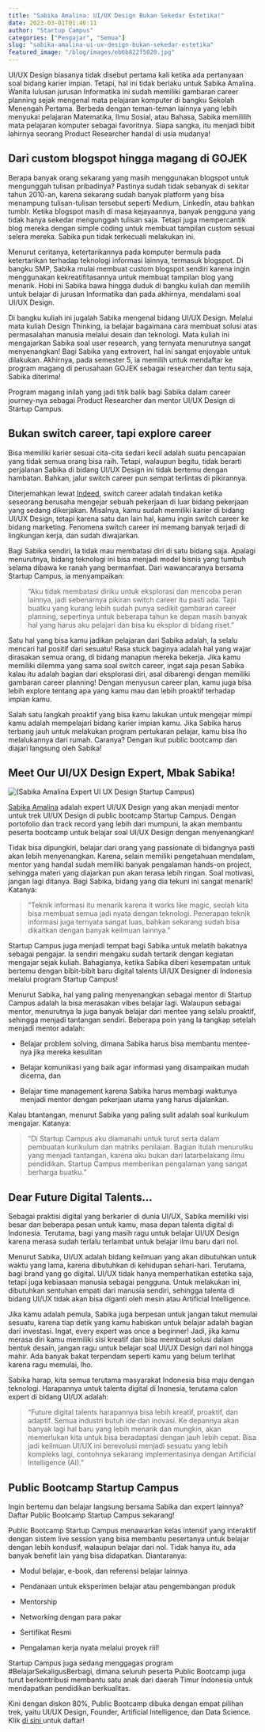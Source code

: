```yaml
---
title: "Sabika Amalina: UI/UX Design Bukan Sekedar Estetika!"
date: 2023-03-01T01:46:11
author: "Startup Campus"
categories: ["Pengajar", "Semua"]
slug: "sabika-amalina-ui-ux-design-bukan-sekedar-estetika"
featured_image: "/blog/images/eb6b822f5020.jpg"
---
```


UI/UX Design biasanya tidak disebut pertama kali ketika ada pertanyaan soal bidang karier impian. Tetapi, hal ini tidak berlaku untuk Sabika Amalina. Wanita lulusan jurusan Informatika ini sudah memiliki gambaran career planning sejak mengenal mata pelajaran komputer di bangku Sekolah Menengah Pertama. Berbeda dengan teman-teman lainnya yang lebih menyukai pelajaran Matematika, Ilmu Sosial, atau Bahasa, Sabika memililih mata pelajaran komputer sebagai favoritnya. Siapa sangka, itu menjadi bibit lahirnya seorang Product Researcher handal di usia mudanya!

## Dari custom blogspot hingga magang di GOJEK

Berapa banyak orang sekarang yang masih menggunakan blogspot untuk mengunggah tulisan pribadinya? Pastinya sudah tidak sebanyak di sekitar tahun 2010-an, karena sekarang sudah banyak platform yang bisa menampung tulisan-tulisan tersebut seperti Medium, LinkedIn, atau bahkan tumblr. Ketika blogspot masih di masa kejayaannya, banyak pengguna yang tidak hanya sekedar mengunggah tulisan saja. Tetapi juga mempercantik blog mereka dengan simple coding untuk membuat tampilan custom sesuai selera mereka. Sabika pun tidak terkecuali melakukan ini.

Menurut ceritanya, ketertarikannya pada komputer bermula pada ketertarikan terhadap teknologi informasi lainnya, termasuk blogspot. Di bangku SMP, Sabika mulai membuat custom blogspot sendiri karena ingin menggunakan kekreatifitasannya untuk membuat tampilan blog yang menarik. Hobi ini Sabika bawa hingga duduk di bangku kuliah dan memilih untuk belajar di jurusan Informatika dan pada akhirnya, mendalami soal UI/UX Design.

Di bangku kuliah ini jugalah Sabika mengenal bidang UI/UX Design. Melalui mata kuliah Design Thinking, ia belajar bagaimana cara membuat solusi atas permasalahan manusia melalui desain dan teknologi. Mata kuliah ini mengajarkan Sabika soal user research, yang ternyata menurutnya sangat menyenangkan! Bagi Sabika yang extrovert, hal ini sangat enjoyable untuk dilakukan. Akhirnya, pada semester 5, ia memilih untuk mendaftar ke program magang di perusahaan GOJEK sebagai researcher dan tentu saja, Sabika diterima!

Program magang inilah yang jadi titik balik bagi Sabika dalam career journey-nya sebagai Product Researcher dan mentor UI/UX Design di Startup Campus.

## Bukan switch career, tapi explore career

Bisa memiliki karier sesuai cita-cita sedari kecil adalah suatu pencapaian yang tidak semua orang bisa raih. Tetapi, walaupun begitu, tidak berarti perjalanan Sabika di bidang UI/UX Design ini tidak bertemu dengan hambatan. Bahkan, jalur switch career pun sempat terlintas di pikirannya.

Diterjemahkan lewat [Indeed](https://www.indeed.com/career-advice/career-development/switching-careers), switch career adalah tindakan ketika seseorang berusaha mengejar sebuah pekerjaan di luar bidang pekerjaan yang sedang dikerjakan. Misalnya, kamu sudah memiliki karier di bidang UI/UX Design, tetapi karena satu dan lain hal, kamu ingin switch career ke bidang marketing. Fenomena switch career ini memang banyak terjadi di lingkungan kerja, dan sudah diwajarkan.

Bagi Sabika sendiri, Ia tidak mau membatasi diri di satu bidang saja. Apalagi menurutnya, bidang teknologi ini bisa menjadi model bisnis yang tumbuh selama dibawa ke ranah yang bermanfaat. Dari wawancaranya bersama Startup Campus, ia menyampaikan:

> “Aku tidak membatasi diriku untuk eksplorasi dan mencoba peran lainnya, jadi sebenarnya pikiran switch career itu pasti ada. Tapi buatku yang kurang lebih sudah punya sedikit gambaran career planning, sepertinya untuk beberapa tahun ke depan masih banyak hal yang harus aku pelajari dan bisa ku eksplor di bidang riset.”

Satu hal yang bisa kamu jadikan pelajaran dari Sabika adalah, Ia selalu mencari hal positif dari sesuatu! Rasa stuck baginya adalah hal yang wajar dirasakan semua orang, di bidang manapun mereka bekerja. Jika kamu memiliki dilemma yang sama soal switch career, ingat saja pesan Sabika kalau itu adalah bagian dari eksplorasi diri, asal dibarengi dengan memiliki gambaran career planning! Dengan menyusun career plan, kamu juga bisa lebih explore tentang apa yang kamu mau dan lebih proaktif terhadap impian kamu.

Salah satu langkah proaktif yang bisa kamu lakukan untuk mengejar mimpi kamu adalah mempelajari bidang karier impian kamu. Jika Sabika harus terbang jauh untuk melakukan program pertukaran pelajar, kamu bisa lho melalukannya dari rumah. Caranya? Dengan ikut public bootcamp dan diajari langsung oleh Sabika!

## Meet Our UI/UX Design Expert, Mbak Sabika!

![(Sabika Amalina Expert UI UX Design Startup Campus)](/uploads/2023/03/Sabika-Amalina-SME-UI-UX-Design-1-1024x747.jpg)

[Sabika Amalina](https://www.linkedin.com/in/sabikaamalina/) adalah expert UI/UX Design yang akan menjadi mentor untuk trek UI/UX Design di public bootcamp Startup Campus. Dengan portofolio dan track record yang lebih dari mumpuni, Ia akan membantu peserta bootcamp untuk belajar soal UI/UX Design dengan menyenangkan!

Tidak bisa dipungkiri, belajar dari orang yang passionate di bidangnya pasti akan lebih menyenangkan. Karena, selain memiliki pengetahuan mendalam, mentor yang handal sudah memiliki banyak pengalaman hands-on project, sehingga materi yang diajarkan pun akan terasa lebih ringan. Soal motivasi, jangan lagi ditanya. Bagi Sabika, bidang yang dia tekuni ini sangat menarik! Katanya:

> “Teknik informasi itu menarik karena it works like magic, seolah kita bisa membuat semua jadi nyata dengan teknologi. Penerapan teknik informasi juga ternyata sangat luas, bahkan sekarang sudah bisa dikaitkan dengan banyak keilmuan lainnya.”

Startup Campus juga menjadi tempat bagi Sabika untuk melatih bakatnya sebagai pengajar. Ia sendiri mengaku sudah tertarik dengan kegiatan mengajar sejak kuliah. Bahagianya, ketika Sabika diberi kesempatan untuk bertemu dengan bibit-bibit baru digital talents UI/UX Designer di Indonesia melalui program Startup Campus!

Menurut Sabika, hal yang paling menyenangkan sebagai mentor di Startup Campus adalah Ia bisa merasakan vibes belajar lagi. Walaupun sebagai mentor, menurutnya Ia juga banyak belajar dari mentee yang selalu proaktif, sehingga menjadi tantangan sendiri. Beberapa poin yang Ia tangkap setelah menjadi mentor adalah:

- Belajar problem solving, dimana Sabika harus bisa membantu mentee-nya jika mereka kesulitan

- Belajar komunikasi yang baik agar informasi yang disampaikan mudah dicerna, dan

- Belajar time management karena Sabika harus membagi waktunya menjadi mentor dengan pekerjaan utama yang harus dijalankan.

Kalau btantangan, menurut Sabika yang paling sulit adalah soal kurikulum mengajar. Katanya:

> “Di Startup Campus aku diamanahi untuk turut serta dalam pembuatan kurikulum dan matriks penilaian. Bagian itulah menurutku yang menjadi tantangan, karena aku bukan dari latarbelakang ilmu pendidikan. Startup Campus memberikan pengalaman yang sangat berharga buatku.”

## Dear Future Digital Talents…

Sebagai praktisi digital yang berkarier di dunia UI/UX, Sabika memiliki visi besar dan beberapa pesan untuk kamu, masa depan talenta digital di Indonesia. Terutama, bagi yang masih ragu untuk belajar UI/UX Design karena merasa sudah terlalu terlambat untuk belajar ilmu baru dari nol.

Menurut Sabika, UI/UX adalah bidang keilmuan yang akan dibutuhkan untuk waktu yang lama, karena dibutuhkan di kehidupan sehari-hari. Terutama, bagi brand yang go digital. UI/UX tidak hanya memperhatikan estetika saja, tetapi juga kebiasaan manusia sebagai pengguna. Untuk melakukan ini, dibutuhkan sentuhan empati dari manusia sendiri, sehingga talenta di bidang UI/UX tidak akan bisa diganti oleh mesin atau Artificial Intelligence.

Jika kamu adalah pemula, Sabika juga berpesan untuk jangan takut memulai sesuatu, karena tiap detik yang kamu habiskan untuk belajar adalah bagian dari investasi. Ingat, every expert was once a beginner! Jadi, jika kamu merasa diri kamu memiliki sisi kreatif dan bisa membuat solusi dalam bentuk desain, jangan ragu untuk belajar soal UI/UX Design dari nol hingga mahir. Ada banyak bakat terpendam seperti kamu yang belum terlihat karena ragu memulai, lho.

Sabika harap, kita semua terutama masyarakat Indonesia bisa maju dengan teknologi. Harapannya untuk talenta digital di Inonesia, terutama calon expert di bidang UI/UX adalah:

> “Future digital talents harapannya bisa lebih kreatif, proaktif, dan adaptif. Semua industri butuh ide dan inovasi. Ke depannya akan banyak lagi hal baru yang lebih menarik dan mungkin, akan memerlukan kita untuk bisa beradaptasi dengan jauh lebih cepat. Bisa jadi keilmuan UI/UX ini berevolusi menjadi sesuatu yang lebih kompleks lagi, contohnya sekarang implementasinya dengan Artificial Intelligence (AI).”

## Public Bootcamp Startup Campus

Ingin bertemu dan belajar langsung bersama Sabika dan expert lainnya? Daftar Public Bootcamp Startup Campus sekarang!

Public Bootcamp Startup Campus menawarkan kelas intensif yang interaktif dengan sistem live session yang bisa membantu pesertanya untuk belajar dengan lebih kondusif, walaupun belajar dari nol. Tidak hanya itu, ada banyak benefit lain yang bisa didapatkan. Diantaranya:

- Modul belajar, e-book, dan referensi belajar lainnya

- Pendanaan untuk eksperimen belajar atau pengembangan produk

- Mentorship

- Networking dengan para pakar

- Sertifikat Resmi

- Pengalaman kerja nyata melalui proyek riil!

Startup Campus juga sedang menggagas program #BelajarSekaligusBerbagi, dimana seluruh peserta Public Bootcamp juga turut berkontribusi membantu satu anak dari daerah Timur Indonesia untuk mendapatkan pendidikan berkualitas.

Kini dengan diskon 80%, Public Bootcamp dibuka dengan empat pilihan trek, yaitu UI/UX Design, Founder, Artificial Intelligence, dan Data Science. Klik [di sini ](http://bit.ly/publicbootcamp)untuk daftar!